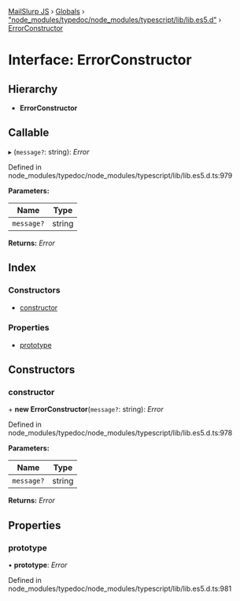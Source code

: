 [MailSlurp JS](../README.md) › [Globals](../globals.md) › ["node_modules/typedoc/node_modules/typescript/lib/lib.es5.d"](../modules/_node_modules_typedoc_node_modules_typescript_lib_lib_es5_d_.md) › [ErrorConstructor](_node_modules_typedoc_node_modules_typescript_lib_lib_es5_d_.errorconstructor.md)

# Interface: ErrorConstructor

## Hierarchy

* **ErrorConstructor**

## Callable

▸ (`message?`: string): *Error*

Defined in node_modules/typedoc/node_modules/typescript/lib/lib.es5.d.ts:979

**Parameters:**

Name | Type |
------ | ------ |
`message?` | string |

**Returns:** *Error*

## Index

### Constructors

* [constructor](_node_modules_typedoc_node_modules_typescript_lib_lib_es5_d_.errorconstructor.md#constructor)

### Properties

* [prototype](_node_modules_typedoc_node_modules_typescript_lib_lib_es5_d_.errorconstructor.md#prototype)

## Constructors

###  constructor

\+ **new ErrorConstructor**(`message?`: string): *Error*

Defined in node_modules/typedoc/node_modules/typescript/lib/lib.es5.d.ts:978

**Parameters:**

Name | Type |
------ | ------ |
`message?` | string |

**Returns:** *Error*

## Properties

###  prototype

• **prototype**: *Error*

Defined in node_modules/typedoc/node_modules/typescript/lib/lib.es5.d.ts:981
